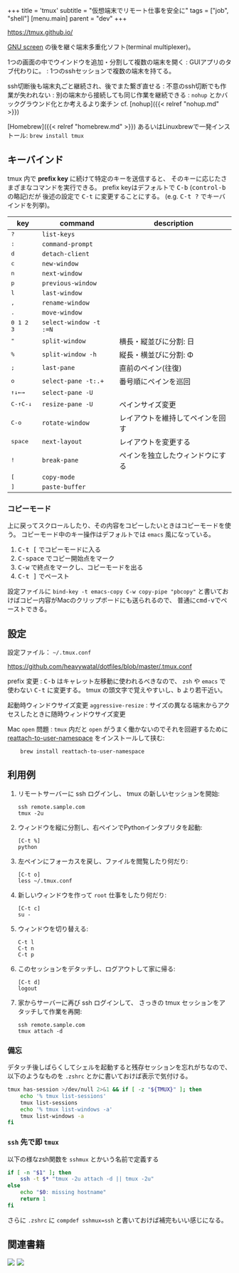 +++
title = 'tmux'
subtitle = "仮想端末でリモート仕事を安全に"
tags = ["job", "shell"]
[menu.main]
  parent = "dev"
+++

<https://tmux.github.io/>

[GNU screen](https://www.gnu.org/software/screen/)
の後を継ぐ端末多重化ソフト(terminal multiplexer)。

1つの画面の中でウインドウを追加・分割して複数の端末を開く
:   GUIアプリのタブ代わりに。
:   1つのsshセッションで複数の端末を持てる。

ssh切断後も端末丸ごと継続され、後でまた繋ぎ直せる
:   不意のssh切断でも作業が失われない
:   別の端末から接続しても同じ作業を継続できる
:   `nohup` とかバックグラウンド化とか考えるより楽チン cf. [nohup]({{< relref "nohup.md" >}})

[Homebrew]({{< relref "homebrew.md" >}}) あるいはLinuxbrewで一発インストール:
`brew install tmux`

## キーバインド

tmux 内で **prefix key** に続けて特定のキーを送信すると、
そのキーに応じたさまざまなコマンドを実行できる。
prefix keyはデフォルトで <kbd>C-b</kbd> (<kbd>control-b</kbd>の略記)だが
後述の設定で <kbd>C-t</kbd> に変更することにする。
(e.g. <kbd>C-t ?</kbd> でキーバインドを列挙)。

key          | command | description
------------ | ------- | -----------
<kbd>?</kbd> | `list-keys` |
<kbd>:</kbd> | `command-prompt` |
<kbd>d</kbd> | `detach-client` |
<kbd>c</kbd> | `new-window` |
<kbd>n</kbd> | `next-window` |
<kbd>p</kbd> | `previous-window` |
<kbd>l</kbd> | `last-window` |
<kbd>,</kbd> | `rename-window` |
<kbd>.</kbd> | `move-window` |
<kbd>0 1 2 3</kbd> | `select-window -t :=N` |
<kbd>"</kbd> | `split-window` | 横長・縦並びに分割: 日
<kbd>%</kbd> | `split-window -h` | 縦長・横並びに分割: Φ
<kbd>;</kbd> | `last-pane` | 直前のペイン(往復)
<kbd>o</kbd> | `select-pane -t:.+` | 番号順にペインを巡回
<kbd>↑</kbd><kbd>↓</kbd><kbd>←</kbd><kbd>→</kbd> | `select-pane -U` |
<kbd>C-↑</kbd><kbd>C-↓</kbd> | `resize-pane -U` | ペインサイズ変更
<kbd>C-o</kbd> | `rotate-window` | レイアウトを維持してペインを回す
<kbd>space</kbd> | `next-layout` | レイアウトを変更する
<kbd>!</kbd> | `break-pane` | ペインを独立したウィンドウにする
<kbd>[</kbd> | `copy-mode` |
<kbd>]</kbd> | `paste-buffer` |

### コピーモード

上に戻ってスクロールしたり、その内容をコピーしたいときはコピーモードを使う。
コピーモード中のキー操作はデフォルトでは `emacs` 風になっている。

1.  <kbd>C-t [</kbd> でコピーモードに入る
1.  <kbd>C-space</kbd> でコピー開始点をマーク
1.  <kbd>C-w</kbd> で終点をマークし、コピーモードを出る
1.  <kbd>C-t ]</kbd> でペースト

設定ファイルに
`bind-key -t emacs-copy C-w copy-pipe "pbcopy"`
と書いておけばコピー内容がMacのクリップボードにも送られるので、
普通に<kbd>cmd-v</kbd>でペーストできる。

## 設定

設定ファイル： `~/.tmux.conf`

<https://github.com/heavywatal/dotfiles/blob/master/.tmux.conf>

prefix 変更
:   <kbd>C-b</kbd> はキャレット左移動に使われるべきなので、
    `zsh` や `emacs` で使わない <kbd>C-t</kbd> に変更する。
    tmux の頭文字で覚えやすいし、<kbd>b</kbd> より若干近い。

起動時ウィンドウサイズ変更 `aggressive-resize`
:   サイズの異なる端末からアクセスしたときに随時ウィンドウサイズ変更

Mac `open` 問題
:   `tmux` 内だと `open` がうまく働かないのでそれを回避するために
    [reattach-to-user-namespace](https://github.com/ChrisJohnsen/tmux-MacOSX-pasteboard)
    をインストールして挟む:

        brew install reattach-to-user-namespace


## 利用例

1.  リモートサーバーに ssh ログインし、
    tmux の新しいセッションを開始:

        ssh remote.sample.com
        tmux -2u

1.  ウィンドウを縦に分割し、右ペインでPythonインタプリタを起動:

        [C-t %]
        python

1.  左ペインにフォーカスを戻し、ファイルを閲覧したり何だり:

        [C-t o]
        less ~/.tmux.conf

1.  新しいウィンドウを作って `root` 仕事をしたり何だり:

        [C-t c]
        su -

1.  ウィンドウを切り替える:

        C-t l
        C-t n
        C-t p

1.  このセッションをデタッチし、ログアウトして家に帰る:

        [C-t d]
        logout

1.  家からサーバーに再び ssh ログインして、
    さっきの tmux セッションをアタッチして作業を再開:

        ssh remote.sample.com
        tmux attach -d

### 備忘

デタッチ後しばらくしてシェルを起動すると残存セッションを忘れがちなので、
以下のようなものを `.zshrc` とかに書いておけば表示で気付ける。

```sh
tmux has-session >/dev/null 2>&1 && if [ -z "${TMUX}" ]; then
    echo '% tmux list-sessions'
    tmux list-sessions
    echo '% tmux list-windows -a'
    tmux list-windows -a
fi
```

### `ssh` 先で即 `tmux`

以下の様なzsh関数を `sshmux` とかいう名前で定義する

```sh
if [ -n "$1" ]; then
    ssh -t $* "tmux -2u attach -d || tmux -2u"
else
    echo "$0: missing hostname"
    return 1
fi
```

さらに `.zshrc` に `compdef sshmux=ssh`
と書いておけば補完もいい感じになる。

## 関連書籍

<a href="https://www.amazon.co.jp/dp/B01N9HBR3D/ref=as_li_ss_il?ie=UTF8&qid=1482495704&sr=8-1&keywords=tmux&linkCode=li2&tag=heavywatal-22&linkId=2268fb4c546ca41cbc2e83ff73aa983e" target="_blank"><img border="0" src="//ws-fe.amazon-adsystem.com/widgets/q?_encoding=UTF8&ASIN=B01N9HBR3D&Format=_SL160_&ID=AsinImage&MarketPlace=JP&ServiceVersion=20070822&WS=1&tag=heavywatal-22" ></a><img src="https://ir-jp.amazon-adsystem.com/e/ir?t=heavywatal-22&l=li2&o=9&a=B01N9HBR3D" width="1" height="1" border="0" alt="" style="border:none !important; margin:0px !important;" />
<a href="http://www.amazon.co.jp/gp/product/178398516X/ref=as_li_ss_il?ie=UTF8&camp=247&creative=7399&creativeASIN=178398516X&linkCode=as2&tag=heavywatal-22"><img border="0" src="http://ws-fe.amazon-adsystem.com/widgets/q?_encoding=UTF8&ASIN=178398516X&Format=_SL160_&ID=AsinImage&MarketPlace=JP&ServiceVersion=20070822&WS=1&tag=heavywatal-22" ></a><img src="http://ir-jp.amazon-adsystem.com/e/ir?t=heavywatal-22&l=as2&o=9&a=178398516X" width="1" height="1" border="0" alt="" style="border:none !important; margin:0px !important;" />
